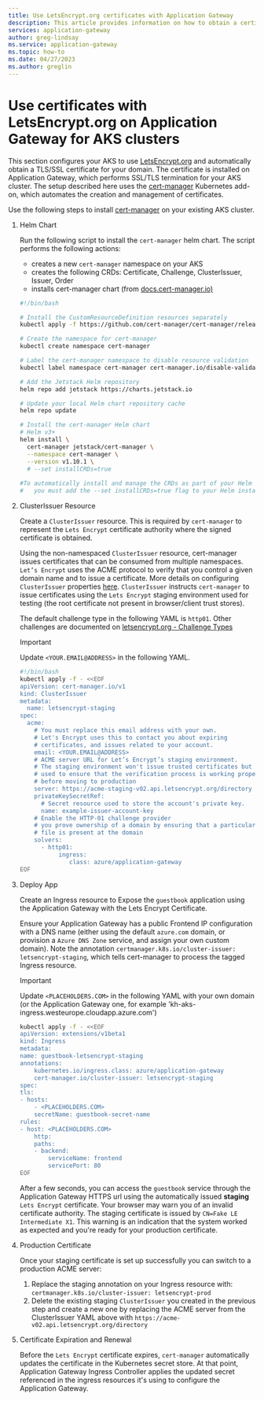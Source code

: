 ```yaml
---
title: Use LetsEncrypt.org certificates with Application Gateway
description: This article provides information on how to obtain a certificate from LetsEncrypt.org and use it on your Application Gateway for AKS clusters. 
services: application-gateway
author: greg-lindsay
ms.service: application-gateway
ms.topic: how-to
ms.date: 04/27/2023
ms.author: greglin
---
```


# Use certificates with LetsEncrypt.org on Application Gateway for AKS clusters

This section configures your AKS to use [LetsEncrypt.org](https://letsencrypt.org/) and automatically obtain a TLS/SSL certificate for your domain. The certificate is installed on Application Gateway, which performs SSL/TLS termination for your AKS cluster. The setup described here uses the [cert-manager](https://github.com/jetstack/cert-manager) Kubernetes add-on, which automates the creation and management of certificates.

Use the following steps to install [cert-manager](https://docs.cert-manager.io) on your existing AKS cluster.

1. Helm Chart

    Run the following script to install the `cert-manager` helm chart. The script performs the following actions:

    - creates a new `cert-manager` namespace on your AKS
    - creates the following CRDs: Certificate, Challenge, ClusterIssuer, Issuer, Order
    - installs cert-manager chart (from [docs.cert-manager.io)](https://cert-manager.io/docs/installation/compatibility/)

    ```bash
    #!/bin/bash

    # Install the CustomResourceDefinition resources separately
    kubectl apply -f https://github.com/cert-manager/cert-manager/releases/download/v1.10.1/cert-manager.crds.yaml

    # Create the namespace for cert-manager
    kubectl create namespace cert-manager

    # Label the cert-manager namespace to disable resource validation
    kubectl label namespace cert-manager cert-manager.io/disable-validation=true

    # Add the Jetstack Helm repository
    helm repo add jetstack https://charts.jetstack.io

    # Update your local Helm chart repository cache
    helm repo update

    # Install the cert-manager Helm chart
    # Helm v3+
    helm install \
      cert-manager jetstack/cert-manager \
      --namespace cert-manager \
      --version v1.10.1 \
      # --set installCRDs=true
     
    #To automatically install and manage the CRDs as part of your Helm release, 
    #   you must add the --set installCRDs=true flag to your Helm installation command.
    ```

2. ClusterIssuer Resource

    Create a `ClusterIssuer` resource. This is required by `cert-manager` to represent the `Lets Encrypt` certificate authority where the signed certificate is obtained.

    Using the non-namespaced `ClusterIssuer` resource, cert-manager issues certificates that can be consumed from multiple namespaces. `Let’s Encrypt` uses the ACME protocol to verify that you control a given domain name and to issue a certificate. More details on configuring `ClusterIssuer` properties [here](https://docs.cert-manager.io/en/latest/tasks/issuers/index.html). `ClusterIssuer` instructs `cert-manager` to issue certificates using the `Lets Encrypt` staging environment used for testing (the root certificate not present in browser/client trust stores).

    The default challenge type in the following YAML is `http01`. Other challenges are documented on [letsencrypt.org - Challenge Types](https://letsencrypt.org/docs/challenge-types/)

    > [!IMPORTANT] 
    > Update `<YOUR.EMAIL@ADDRESS>` in the following YAML.

    ```bash
    #!/bin/bash
    kubectl apply -f - <<EOF
    apiVersion: cert-manager.io/v1
    kind: ClusterIssuer
    metadata:
      name: letsencrypt-staging
    spec:
      acme:
        # You must replace this email address with your own.
        # Let's Encrypt uses this to contact you about expiring
        # certificates, and issues related to your account.
        email: <YOUR.EMAIL@ADDRESS>
        # ACME server URL for Let’s Encrypt’s staging environment.
        # The staging environment won't issue trusted certificates but is
        # used to ensure that the verification process is working properly
        # before moving to production
        server: https://acme-staging-v02.api.letsencrypt.org/directory
        privateKeySecretRef:
          # Secret resource used to store the account's private key.
          name: example-issuer-account-key
        # Enable the HTTP-01 challenge provider
        # you prove ownership of a domain by ensuring that a particular
        # file is present at the domain
        solvers:
          - http01:
               ingress:
                  class: azure/application-gateway
    EOF
    ```

3. Deploy App

    Create an Ingress resource to Expose the `guestbook` application using the Application Gateway with the Lets Encrypt Certificate.

    Ensure your Application Gateway has a public Frontend IP configuration with a DNS name (either using the
    default `azure.com` domain, or provision a `Azure DNS Zone` service, and assign your own custom domain).
    Note the annotation `certmanager.k8s.io/cluster-issuer: letsencrypt-staging`, which tells cert-manager to process the
    tagged Ingress resource.

    > [!IMPORTANT] 
    > Update `<PLACEHOLDERS.COM>` in the following YAML with your own domain (or the Application Gateway one, for example
    'kh-aks-ingress.westeurope.cloudapp.azure.com')

    ```bash
    kubectl apply -f - <<EOF
    apiVersion: extensions/v1beta1
    kind: Ingress
    metadata:
    name: guestbook-letsencrypt-staging
    annotations:
        kubernetes.io/ingress.class: azure/application-gateway
        cert-manager.io/cluster-issuer: letsencrypt-staging
    spec:
    tls:
    - hosts:
        - <PLACEHOLDERS.COM>
        secretName: guestbook-secret-name
    rules:
    - host: <PLACEHOLDERS.COM>
        http:
        paths:
        - backend:
            serviceName: frontend
            servicePort: 80
    EOF
    ```

    After a few seconds, you  can access the `guestbook` service through the Application Gateway HTTPS url using the automatically issued **staging** `Lets Encrypt` certificate.
    Your browser may warn you of an invalid certificate authority. The staging certificate is issued by `CN=Fake LE Intermediate X1`. This warning is an indication that the system worked as expected and you're ready for your production certificate.

4. Production Certificate

    Once your staging certificate is set up successfully you can switch to a production ACME server:
    1. Replace the staging annotation on your Ingress resource with: `certmanager.k8s.io/cluster-issuer: letsencrypt-prod`
    1. Delete the existing staging `ClusterIssuer` you created in the previous step and create a new one by replacing the ACME server from the ClusterIssuer YAML above with `https://acme-v02.api.letsencrypt.org/directory`

5. Certificate Expiration and Renewal

    Before the `Lets Encrypt` certificate expires, `cert-manager` automatically updates the certificate in the Kubernetes secret store. At that point, Application Gateway Ingress Controller applies the updated secret referenced in the ingress resources it's using to configure the Application Gateway.
